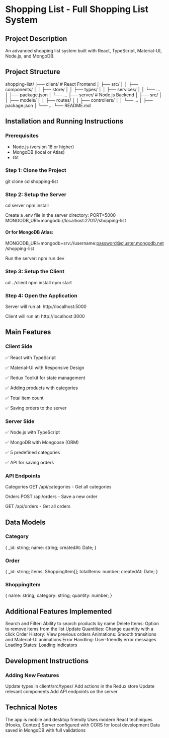 # Shopping List - Full Shopping List System

## Project Description
An advanced shopping list system built with React, TypeScript, Material-UI, Node.js, and MongoDB.

## Project Structure

shopping-list/
├── client/ # React Frontend
│ ├── src/
│ │ ├── components/
│ │ ├── store/
│ │ ├── types/
│ │ ├── services/
│ │ └── ...
│ ├── package.json
│ └── ...
├── server/ # Node.js Backend
│ ├── src/
│ │ ├── models/
│ │ ├── routes/
│ │ ├── controllers/
│ │ └── ...
│ ├── package.json
│ └── ...
└── README.md

## Installation and Running Instructions

### Prerequisites
- Node.js (version 18 or higher)  
- MongoDB (local or Atlas)  
- Git  

### Step 1: Clone the Project
git clone <repository-url>
cd shopping-list

### Step 2: Setup the Server
cd server
npm install

Create a .env file in the server directory:
PORT=5000
MONGODB_URI=mongodb://localhost:27017/shopping-list
#### Or for MongoDB Atlas:
 MONGODB_URI=mongodb+srv://username:password@cluster.mongodb.net/shopping-list

Run the server:
npm run dev

### Step 3: Setup the Client
cd ../client
npm install
npm start
### Step 4: Open the Application
Server will run at: http://localhost:5000

Client will run at: http://localhost:3000

## Main Features
### Client Side
✅ React with TypeScript

✅ Material-UI with Responsive Design

✅ Redux Toolkit for state management

✅ Adding products with categories

✅ Total item count

✅ Saving orders to the server

### Server Side
✅ Node.js with TypeScript

✅ MongoDB with Mongoose (ORM)

✅ 5 predefined categories

✅ API for saving orders

### API Endpoints
Categories
GET /api/categories - Get all categories

Orders
POST /api/orders - Save a new order

GET /api/orders - Get all orders

## Data Models
### Category
{
  _id: string;
  name: string;
  createdAt: Date;
}
### Order
{
  _id: string;
  items: ShoppingItem[];
  totalItems: number;
  createdAt: Date;
}
### ShoppingItem
{
  name: string;
  category: string;
  quantity: number;
}

## Additional Features Implemented
Search and Filter: Ability to search products by name
Delete Items: Option to remove items from the list
Update Quantities: Change quantity with a click
Order History: View previous orders
Animations: Smooth transitions and Material-UI animations
Error Handling: User-friendly error messages
Loading States: Loading indicators

## Development Instructions
### Adding New Features
Update types in client/src/types/
Add actions in the Redux store
Update relevant components
Add API endpoints on the server

## Technical Notes
The app is mobile and desktop friendly
Uses modern React techniques (Hooks, Context)
Server configured with CORS for local development
Data saved in MongoDB with full validations

